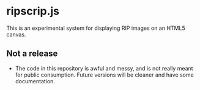 ripscrip.js
============

This is an experimental system for displaying RIP images on an HTML5 canvas.

Not a release
---------------

* The code in this repository is awful and messy, and is not really meant for public consumption. Future versions will be cleaner and have some documentation.

